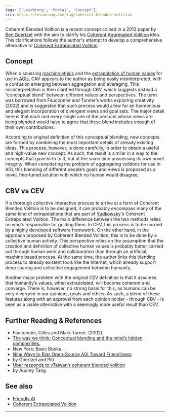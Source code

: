 ```yaml
---
tags: ['LessWrong', 'Portal', 'Concept']
src: https://lesswrong.com/tag/coherent-blended-volition
---
```


Coherent Blended Volition is a recent concept coined in a 2012 paper by [Ben Goertzel](https://www.lesswrong.com/tag/ben-goertzel) with the aim to clarify his [Coherent Aggregated Volition](https://www.lesswrong.com/tag/coherent-aggregated-volition) idea. This clarifications follows the author's attempt to develop a comprehensive alternative to [Coherent Extrapolated Volition](https://www.lesswrong.com/tag/coherent-extrapolated-volition).

## Concept
When discussing [machine ethics](https://www.lesswrong.com/tag/machine-ethics) and the [extrapolation of human values](https://www.lesswrong.com/tag/value-extrapolation) for use in [AGIs](https://wiki.lesswrong.com/wiki/AGI), CAV appears to the author as being easily misinterpreted, with a confusion emerging between aggregation and averaging. This misinterpretation is then clarified through CBV, which suggests instead a “conceptual blend” between different values and perspectives. The term was borrowed from Fauconnier and Tunner’s works exploring creativity (2002) and is suggested that such process would allow for an harmonious and elegant incorporation of divergent views and goal sets. The major detail here is that each and every single one of the persons whose views are being blended would have to agree that these blend includes enough of their own contributions.

According to original definition of this conceptual blending, new concepts are formed by combining the most important details of already existing ideas. This process, however, is done carefully, in order to obtain a useful and high-value new concept. As such, the result is similar in a way to the concepts that gave birth to it, but at the same time possessing its own novel integrity. When considering the problem of aggregating volitions for use in AGI, this blending of different people’s goals and views is proposed as a novel, fine-tuned solution with which no human would disagree.

## CBV vs CEV
If a thorough collective interactive process to arrive at a form of Coherent Blended Volition is to be designed, it can probably encompass many of the same kind of extrapolations that are part of [Yudkowsky](https://wiki.lesswrong.com/wiki/Yudkowsky)'s Coherent Extrapolated Volition. The main difference between the two methods relies on who's responsible for guiding them. In CEV, this process is to be carried by a highly developed software framework. On the other hand, in the approach proposed by Coherent Blended Volition, this is to be done by a collective human activity. This perspective relies on the assumption that the creation and definition of collective human values is probably better carried out through human work and collaboration than through an artificial, machine based process. At the same time, the author links this blending process to already existent tools like the Internet, which already support deep sharing and collective engagement between humanity.

Another major problem with the original CEV definition is that it assumes that humanity’s values, when extrapolated, will become coherent and converge. There is, however, no strong basis for this, as humans can be very divergent in our opinions, goals and ethics. As such, a blend of these features along with an approval from each opinion holder - through CBV - is seen as a viable alternative with a seemingly more useful result than CEV.

## Further Reading & References
- Fauconnier, Gilles and Mark Turner. (2002). 
- [The way we think: Conceptual blending and the mind’s hidden complexities.](http://gen.lib.rus.ec/book/index.php?md5=5AEA11CE62C01CD5FD1F7E17C4B283ED)
-  New York: Basic Books.
- [Nine Ways to Bias Open-Source AGI Toward Friendliness](http://jetpress.org/v22/goertzel-pitt.htm)
-  by Goertzel and Pitt
- [Uber responds to vTaiwan’s coherent blended volition](http://blog.pol.is/vtaiwan-uberx/)
-  by Audrey Tang

## See also
- [Friendly AI](https://wiki.lesswrong.com/wiki/Friendly_AI)
- [Coherent Extrapolated Volition](https://www.lesswrong.com/tag/coherent-extrapolated-volition)





---

